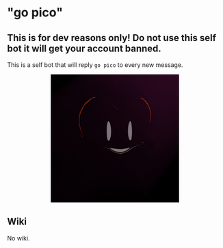 # "go pico"

## This is for dev reasons only! Do not use this self bot it will get your account banned.

This is a self bot that will reply `go pico` to every new message.

<p align="center">
  <a href="https://github.com/Prince527GitHub/ServerSMP/tree/%22go-pico%22">
    <img src="https://raw.githubusercontent.com/Prince527GitHub/ServerSMP/ServerSMP-Web/assets/image/extra/go_pico.jpg" alt="EXA-Logo" width="300" height="300">
  </a>
</p>

## Wiki

No wiki.
